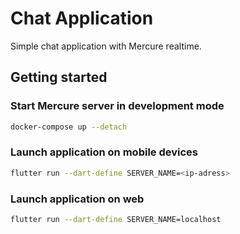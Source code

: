 # Chat Application

Simple chat application with Mercure realtime.

## Getting started

### Start Mercure server in development mode

```bash
docker-compose up --detach
```

### Launch application on mobile devices

```bash
flutter run --dart-define SERVER_NAME=<ip-adress>
```

### Launch application on web

```bash
flutter run --dart-define SERVER_NAME=localhost
```